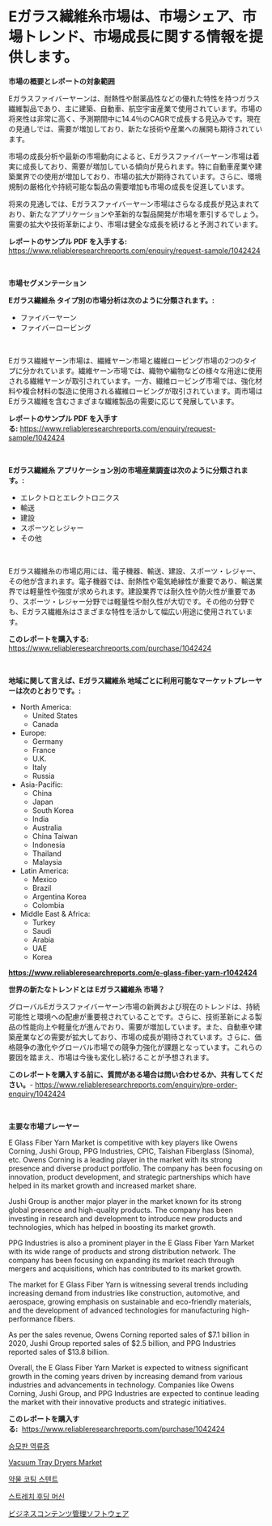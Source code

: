 <p><h1>Eガラス繊維糸市場は、市場シェア、市場トレンド、市場成長に関する情報を提供します。</h1></p><p><strong>市場の概要とレポートの対象範囲</strong></p>
<p><p>Eガラスファイバーヤーンは、耐熱性や耐薬品性などの優れた特性を持つガラス繊維製品であり、主に建築、自動車、航空宇宙産業で使用されています。市場の将来性は非常に高く、予測期間中に14.4％のCAGRで成長する見込みです。現在の見通しでは、需要が増加しており、新たな技術や産業への展開も期待されています。</p><p>市場の成長分析や最新の市場動向によると、Eガラスファイバーヤーン市場は着実に成長しており、需要が増加している傾向が見られます。特に自動車産業や建築業界での使用が増加しており、市場の拡大が期待されています。さらに、環境規制の厳格化や持続可能な製品の需要増加も市場の成長を促進しています。</p><p>将来の見通しでは、Eガラスファイバーヤーン市場はさらなる成長が見込まれており、新たなアプリケーションや革新的な製品開発が市場を牽引するでしょう。需要の拡大や技術革新により、市場は健全な成長を続けると予測されています。</p></p>
<p><strong>レポートのサンプル PDF を入手する:</strong> <a href="https://www.reliableresearchreports.com/enquiry/request-sample/1042424">https://www.reliableresearchreports.com/enquiry/request-sample/1042424</a></p>
<p>&nbsp;</p>
<p><strong>市場セグメンテーション</strong></p>
<p><strong>Eガラス繊維糸 タイプ別の市場分析は次のように分類されます。:</strong></p>
<p><ul><li>ファイバーヤーン</li><li>ファイバーロービング</li></ul></p>
<p>&nbsp;</p>
<p><p>Eガラス繊維ヤーン市場は、繊維ヤーン市場と繊維ロービング市場の2つのタイプに分かれています。繊維ヤーン市場では、織物や編物などの様々な用途に使用される繊維ヤーンが取引されています。一方、繊維ロービング市場では、強化材料や複合材料の製造に使用される繊維ロービングが取引されています。両市場はEガラス繊維を含むさまざまな繊維製品の需要に応じて発展しています。</p></p>
<p><strong>レポートのサンプル PDF を入手する:</strong>&nbsp;<a href="https://www.reliableresearchreports.com/enquiry/request-sample/1042424">https://www.reliableresearchreports.com/enquiry/request-sample/1042424</a></p>
<p>&nbsp;</p>
<p><strong> Eガラス繊維糸 アプリケーション別の市場産業調査は次のように分類されます。:</strong></p>
<p><ul><li>エレクトロとエレクトロニクス</li><li>輸送</li><li>建設</li><li>スポーツとレジャー</li><li>その他</li></ul></p>
<p>&nbsp;</p>
<p><p>Eガラス繊維糸の市場応用には、電子機器、輸送、建設、スポーツ・レジャー、その他が含まれます。電子機器では、耐熱性や電気絶縁性が重要であり、輸送業界では軽量性や強度が求められます。建設業界では耐久性や防火性が重要であり、スポーツ・レジャー分野では軽量性や耐久性が大切です。その他の分野でも、Eガラス繊維糸はさまざまな特性を活かして幅広い用途に使用されています。</p></p>
<p><strong>このレポートを購入する:</strong>&nbsp; <a href="https://www.reliableresearchreports.com/purchase/1042424">https://www.reliableresearchreports.com/purchase/1042424</a></p>
<p>&nbsp;</p>
<p><strong>地域に関して言えば、Eガラス繊維糸 地域ごとに利用可能なマーケットプレーヤーは次のとおりです。:</strong></p>
<p><ul>
    <li>
        North America:
        <ul>
            <li>United States</li>
            <li>Canada</li>
        </ul>
    </li>
    <li>
        Europe:
        <ul>
            <li>Germany</li>
            <li>France</li>
            <li>U.K.</li>
            <li>Italy</li>
            <li>Russia</li>
        </ul>
    </li>
    <li>
        Asia-Pacific:
        <ul>
            <li>China</li>
            <li>Japan</li>
            <li>South Korea</li>
            <li>India</li>
            <li>Australia</li>
            <li>China Taiwan</li>
            <li>Indonesia</li>
            <li>Thailand</li>
            <li>Malaysia</li>
        </ul>
    </li>
    <li>
        Latin America:
        <ul>
            <li>Mexico</li>
            <li>Brazil</li>
            <li>Argentina Korea</li>
            <li>Colombia</li>
        </ul>
    </li>
    <li>
        Middle East & Africa:
        <ul>
            <li>Turkey</li>
            <li>Saudi</li>
            <li>Arabia</li>
            <li>UAE</li>
            <li>Korea</li>
        </ul>
    </li>
    </ul></p>
<p><strong><a href="https://www.reliableresearchreports.com/e-glass-fiber-yarn-r1042424">https://www.reliableresearchreports.com/e-glass-fiber-yarn-r1042424</a></strong>&nbsp;</p>
<p><strong>世界の新たなトレンドとは Eガラス繊維糸 市場？</strong></p>
<p><p>グローバルEガラスファイバーヤーン市場の新興および現在のトレンドは、持続可能性と環境への配慮が重要視されていることです。さらに、技術革新による製品の性能向上や軽量化が進んでおり、需要が増加しています。また、自動車や建築産業などの需要が拡大しており、市場の成長が期待されています。さらに、価格競争の激化やグローバル市場での競争力強化が課題となっています。これらの要因を踏まえ、市場は今後も変化し続けることが予想されます。</p></p>
<p><strong>このレポートを購入する前に、質問がある場合は問い合わせるか、共有してください。</strong>- <a href="https://www.reliableresearchreports.com/enquiry/pre-order-enquiry/1042424">https://www.reliableresearchreports.com/enquiry/pre-order-enquiry/1042424</a></p>
<p>&nbsp;</p>
<p><strong>主要な市場プレーヤー</strong></p>
<p><p>E Glass Fiber Yarn Market is competitive with key players like Owens Corning, Jushi Group, PPG Industries, CPIC, Taishan Fiberglass (Sinoma), etc. Owens Corning is a leading player in the market with its strong presence and diverse product portfolio. The company has been focusing on innovation, product development, and strategic partnerships which have helped in its market growth and increased market share.</p><p>Jushi Group is another major player in the market known for its strong global presence and high-quality products. The company has been investing in research and development to introduce new products and technologies, which has helped in boosting its market growth.</p><p>PPG Industries is also a prominent player in the E Glass Fiber Yarn Market with its wide range of products and strong distribution network. The company has been focusing on expanding its market reach through mergers and acquisitions, which has contributed to its market growth.</p><p>The market for E Glass Fiber Yarn is witnessing several trends including increasing demand from industries like construction, automotive, and aerospace, growing emphasis on sustainable and eco-friendly materials, and the development of advanced technologies for manufacturing high-performance fibers.</p><p>As per the sales revenue, Owens Corning reported sales of $7.1 billion in 2020, Jushi Group reported sales of $2.5 billion, and PPG Industries reported sales of $13.8 billion.</p><p>Overall, the E Glass Fiber Yarn Market is expected to witness significant growth in the coming years driven by increasing demand from various industries and advancements in technology. Companies like Owens Corning, Jushi Group, and PPG Industries are expected to continue leading the market with their innovative products and strategic initiatives.</p></p>
<p><strong>このレポートを購入する:</strong>&nbsp;&nbsp;<a href="https://www.reliableresearchreports.com/purchase/1042424">https://www.reliableresearchreports.com/purchase/1042424</a></p>
<p><p><a href="https://github.com/JeromeRtyau89966/Market-Research-Report-List-1/blob/main/885670226812.md">승모판 역류증</a></p><p><a href="https://github.com/Airanohannonzb68e5pb53oc1/Market-Research-Report-List-2/blob/main/vacuum-tray-dryers-market.md">Vacuum Tray Dryers Market</a></p><p><a href="https://github.com/TimmyMann6767/Market-Research-Report-List-1/blob/main/666099626811.md">약물 코팅 스텐트</a></p><p><a href="https://medium.com/@hershelkris/%EC%8A%A4%ED%8A%B8%EB%A0%88%EC%B9%98-%ED%9B%84%EB%94%A9-%EA%B8%B0%EA%B3%84-%EC%8B%9C%EC%9E%A5-%EB%B3%B4%EA%B3%A0%EC%84%9C%EB%8A%94-%EC%9D%B4-%EC%8B%9C%EC%9E%A5%EC%9D%98-%EC%B5%9C%EC%8B%A0-%ED%8A%B8%EB%A0%8C%EB%93%9C%EC%99%80-%EC%84%B1%EC%9E%A5-%EA%B8%B0%ED%9A%8C%EB%A5%BC-%EB%B3%B4%EC%97%AC%EC%A4%8D%EB%8B%88%EB%8B%A4-c7b4f996e22e">스트레치 후딩 머신</a></p><p><a href="https://medium.com/@murraycod1929/%E3%83%93%E3%82%B8%E3%83%8D%E3%82%B9%E3%82%B3%E3%83%B3%E3%83%86%E3%83%B3%E3%83%84%E7%AE%A1%E7%90%86%E3%82%BD%E3%83%95%E3%83%88%E3%82%A6%E3%82%A7%E3%82%A2%E5%B8%82%E5%A0%B4-%E7%AB%B6%E4%BA%89%E5%88%86%E6%9E%90-%E5%B8%82%E5%A0%B4%E5%8B%95%E5%90%91-2031%E5%B9%B4%E3%81%BE%E3%81%A7%E3%81%AE%E4%BA%88%E6%B8%AC-31caf2820ffa">ビジネスコンテンツ管理ソフトウェア</a></p></p>